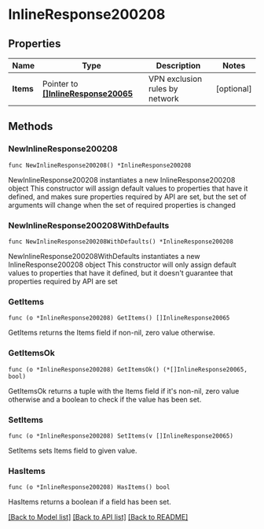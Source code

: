 # InlineResponse200208

## Properties

Name | Type | Description | Notes
------------ | ------------- | ------------- | -------------
**Items** | Pointer to [**[]InlineResponse20065**](InlineResponse20065.md) | VPN exclusion rules by network | [optional] 

## Methods

### NewInlineResponse200208

`func NewInlineResponse200208() *InlineResponse200208`

NewInlineResponse200208 instantiates a new InlineResponse200208 object
This constructor will assign default values to properties that have it defined,
and makes sure properties required by API are set, but the set of arguments
will change when the set of required properties is changed

### NewInlineResponse200208WithDefaults

`func NewInlineResponse200208WithDefaults() *InlineResponse200208`

NewInlineResponse200208WithDefaults instantiates a new InlineResponse200208 object
This constructor will only assign default values to properties that have it defined,
but it doesn't guarantee that properties required by API are set

### GetItems

`func (o *InlineResponse200208) GetItems() []InlineResponse20065`

GetItems returns the Items field if non-nil, zero value otherwise.

### GetItemsOk

`func (o *InlineResponse200208) GetItemsOk() (*[]InlineResponse20065, bool)`

GetItemsOk returns a tuple with the Items field if it's non-nil, zero value otherwise
and a boolean to check if the value has been set.

### SetItems

`func (o *InlineResponse200208) SetItems(v []InlineResponse20065)`

SetItems sets Items field to given value.

### HasItems

`func (o *InlineResponse200208) HasItems() bool`

HasItems returns a boolean if a field has been set.


[[Back to Model list]](../README.md#documentation-for-models) [[Back to API list]](../README.md#documentation-for-api-endpoints) [[Back to README]](../README.md)


